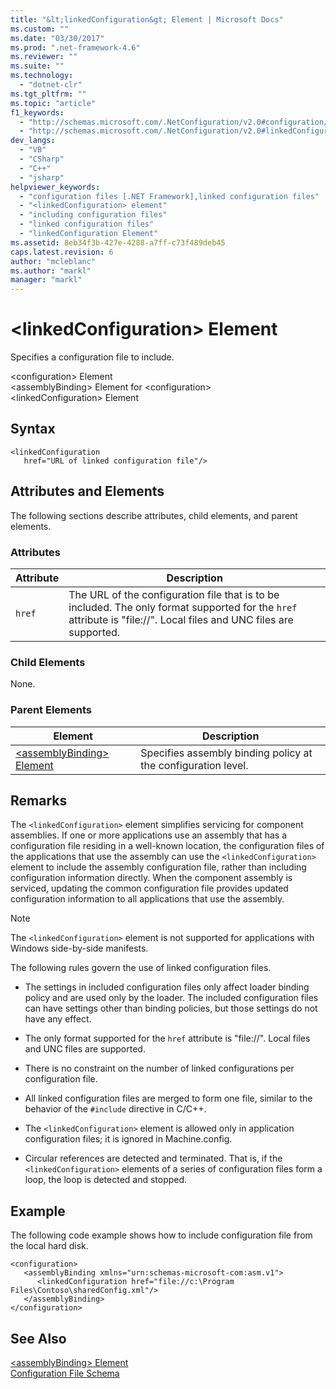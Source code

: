 ```yaml
---
title: "&lt;linkedConfiguration&gt; Element | Microsoft Docs"
ms.custom: ""
ms.date: "03/30/2017"
ms.prod: ".net-framework-4.6"
ms.reviewer: ""
ms.suite: ""
ms.technology: 
  - "dotnet-clr"
ms.tgt_pltfrm: ""
ms.topic: "article"
f1_keywords: 
  - "http://schemas.microsoft.com/.NetConfiguration/v2.0#configuration/assemblyBinding/linkedConfiguration"
  - "http://schemas.microsoft.com/.NetConfiguration/v2.0#linkedConfiguration"
dev_langs: 
  - "VB"
  - "CSharp"
  - "C++"
  - "jsharp"
helpviewer_keywords: 
  - "configuration files [.NET Framework],linked configuration files"
  - "<linkedConfiguration> element"
  - "including configuration files"
  - "linked configuration files"
  - "linkedConfiguration Element"
ms.assetid: 8eb34f3b-427e-4288-a7ff-c73f489deb45
caps.latest.revision: 6
author: "mcleblanc"
ms.author: "markl"
manager: "markl"
---
```

# &lt;linkedConfiguration&gt; Element
Specifies a configuration file to include.  
  
 \<configuration> Element  
\<assemblyBinding> Element for \<configuration>  
\<linkedConfiguration> Element  
  
## Syntax  
  
```  
<linkedConfiguration  
   href="URL of linked configuration file"/>  
```  
  
## Attributes and Elements  
 The following sections describe attributes, child elements, and parent elements.  
  
### Attributes  
  
|Attribute|Description|  
|---------------|-----------------|  
|`href`|The URL of the configuration file that is to be included. The only format supported for the `href` attribute is "file://". Local files and UNC files are supported.|  
  
### Child Elements  
 None.  
  
### Parent Elements  
  
|Element|Description|  
|-------------|-----------------|  
|[\<assemblyBinding> Element](../../../../docs/framework/configuring-apps/file-schema/assemblybinding-element-for-configuration.md)|Specifies assembly binding policy at the configuration level.|  
  
## Remarks  
 The `<linkedConfiguration>` element simplifies servicing for component assemblies. If one or more applications use an assembly that has a configuration file residing in a well-known location, the configuration files of the applications that use the assembly can use the `<linkedConfiguration>` element to include the assembly configuration file, rather than including configuration information directly. When the component assembly is serviced, updating the common configuration file provides updated configuration information to all applications that use the assembly.  
  
> [!NOTE]
>  The `<linkedConfiguration>` element is not supported for applications with Windows side-by-side manifests.  
  
 The following rules govern the use of linked configuration files.  
  
-   The settings in included configuration files only affect loader binding policy and are used only by the loader. The included configuration files can have settings other than binding policies, but those settings do not have any effect.  
  
-   The only format supported for the `href` attribute is "file://". Local files and UNC files are supported.  
  
-   There is no constraint on the number of linked configurations per configuration file.  
  
-   All linked configuration files are merged to form one file, similar to the behavior of the `#include` directive in C/C++.  
  
-   The `<linkedConfiguration>` element is allowed only in application configuration files; it is ignored in Machine.config.  
  
-   Circular references are detected and terminated. That is, if the `<linkedConfiguration>` elements of a series of configuration files form a loop, the loop is detected and stopped.  
  
## Example  
 The following code example shows how to include configuration file from the local hard disk.  
  
```  
<configuration>  
   <assemblyBinding xmlns="urn:schemas-microsoft-com:asm.v1">  
      <linkedConfiguration href="file://c:\Program Files\Contoso\sharedConfig.xml"/>  
   </assemblyBinding>  
</configuration>  
```  
  
## See Also  
 [\<assemblyBinding> Element](../../../../docs/framework/configuring-apps/file-schema/assemblybinding-element-for-configuration.md)   
 [Configuration File Schema](../../../../docs/framework/configuring-apps/file-schema/configuration-file-schema.md)